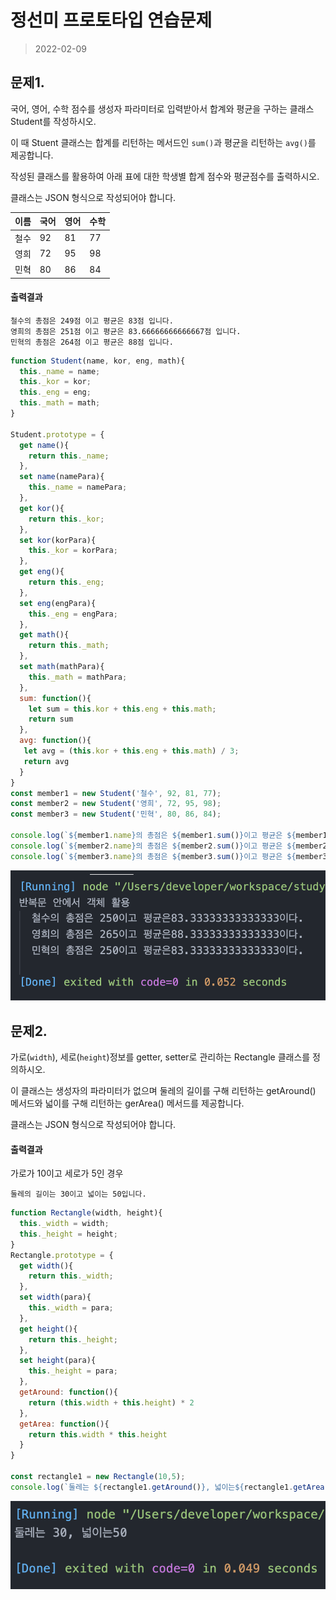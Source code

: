 # 정선미 프로토타입 연습문제
> 2022-02-09

## 문제1. 

국어, 영어, 수학 점수를 생성자 파라미터로 입력받아서 합계와 평균을 구하는 클래스 Student를 작성하시오.

이 때 Stuent 클래스는 합계를 리턴하는 메서드인 `sum()`과 평균을 리턴하는 `avg()`를 제공합니다.

작성된 클래스를 활용하여 아래 표에 대한 학생별 합계 점수와 평균점수를 출력하시오.

클래스는 JSON 형식으로 작성되어야 합니다.

| 이름 | 국어 | 영어 | 수학 |
|---|---|---|---|
| 철수 | 92 | 81 | 77 |
| 영희 | 72 | 95 | 98 |
| 민혁 | 80 | 86 | 84 |


#### 출력결과

```
철수의 총점은 249점 이고 평균은 83점 입니다.
영희의 총점은 251점 이고 평균은 83.66666666666667점 입니다.
민혁의 총점은 264점 이고 평균은 88점 입니다.
```

```javascript
function Student(name, kor, eng, math){
  this._name = name;
  this._kor = kor;
  this._eng = eng;
  this._math = math;
}

Student.prototype = {
  get name(){
    return this._name;
  },
  set name(namePara){
    this._name = namePara;
  },
  get kor(){
    return this._kor;
  },
  set kor(korPara){
    this._kor = korPara;
  },
  get eng(){
    return this._eng;
  },
  set eng(engPara){
    this._eng = engPara;
  },
  get math(){
    return this._math;
  },
  set math(mathPara){
    this._math = mathPara;
  },
  sum: function(){
    let sum = this.kor + this.eng + this.math;
    return sum
  },
  avg: function(){
   let avg = (this.kor + this.eng + this.math) / 3;
   return avg
  }
}
const member1 = new Student('철수', 92, 81, 77);
const member2 = new Student('영희', 72, 95, 98);
const member3 = new Student('민혁', 80, 86, 84);

console.log(`${member1.name}의 총점은 ${member1.sum()}이고 평균은 ${member1.avg()}이다.`);
console.log(`${member2.name}의 총점은 ${member2.sum()}이고 평균은 ${member2.avg()}이다.`);
console.log(`${member3.name}의 총점은 ${member3.sum()}이고 평균은 ${member3.avg()}이다.`);
```
![연습문제1](./q1.png)
## 문제2.

가로(`width`), 세로(`height`)정보를 getter, setter로 관리하는 Rectangle 클래스를 정의하시오.

이 클래스는 생성자의 파라미터가 없으며 둘레의 길이를 구해 리턴하는 getAround() 메서드와 넓이를 구해 리턴하는 gerArea() 메서드를 제공합니다.

클래스는 JSON 형식으로 작성되어야 합니다.


#### 출력결과

가로가 10이고 세로가 5인 경우

```
둘레의 길이는 30이고 넓이는 50입니다.
```

```js
function Rectangle(width, height){
  this._width = width;
  this._height = height;
}
Rectangle.prototype = {
  get width(){
    return this._width;
  },
  set width(para){
    this._width = para;
  },
  get height(){
    return this._height;
  },
  set height(para){
    this._height = para;
  },
  getAround: function(){
    return (this.width + this.height) * 2
  },
  getArea: function(){
    return this.width * this.height
  }
}

const rectangle1 = new Rectangle(10,5);
console.log(`둘레는 ${rectangle1.getAround()}, 넓이는${rectangle1.getArea()}` )
```
![연습문제2](./q2.png)